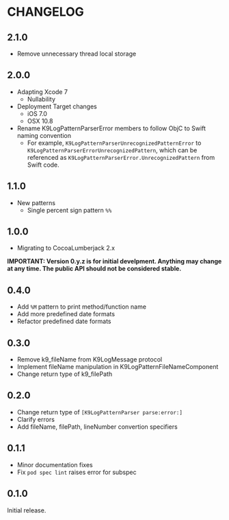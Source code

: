 # CHANGELOG

## 2.1.0

* Remove unnecessary thread local storage

## 2.0.0

* Adapting Xcode 7
  - Nullability
* Deployment Target changes
  - iOS 7.0
  - OSX 10.8
* Rename K9LogPatternParserError members to follow ObjC to Swift naming convention
  - For example, `K9LogPatternParserUnrecognizedPatternError` to `K9LogPatternParserErrorUnrecognizedPattern`, which can be
    referenced as `K9LogPatternParserError.UnrecognizedPattern` from Swift code.

## 1.1.0

* New patterns
  - Single percent sign pattern `%%`

## 1.0.0

* Migrating to CocoaLumberjack 2.x

**IMPORTANT: Version 0.y.z is for initial develpment. Anything may change at any time. The public API should not be considered stable.**

## 0.4.0

* Add `%M` pattern to print method/function name
* Add more predefined date formats
* Refactor predefined date formats

## 0.3.0

* Remove k9_fileName from K9LogMessage protocol
* Implement fileName manipulation in K9LogPatternFileNameComponent
* Change return type of k9_filePath

## 0.2.0

* Change return type of `[K9LogPatternParser parse:error:]`
* Clarify errors
* Add fileName, filePath, lineNumber convertion specifiers

## 0.1.1

* Minor documentation fixes
* Fix `pod spec lint` raises error for subspec

## 0.1.0

Initial release.
